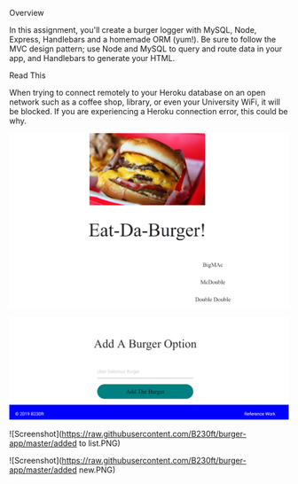 Overview

In this assignment, you'll create a burger logger with MySQL, Node, Express, Handlebars and a homemade ORM (yum!). Be sure to follow the MVC design pattern; use Node and MySQL to query and route data in your app, and Handlebars to generate your HTML.


Read This

When trying to connect remotely to your Heroku database on an open network such as a coffee shop, library, or even your University WiFi, it will be blocked. If you are experiencing a Heroku connection error, this could be why.


![Screenshot](https://raw.githubusercontent.com/B230ft/burger-app/master/front.PNG)


![Screenshot](https://raw.githubusercontent.com/B230ft/burger-app/master/bottom.PNG)


![Screenshot](https://raw.githubusercontent.com/B230ft/burger-app/master/added to list.PNG)



![Screenshot](https://raw.githubusercontent.com/B230ft/burger-app/master/added new.PNG)
